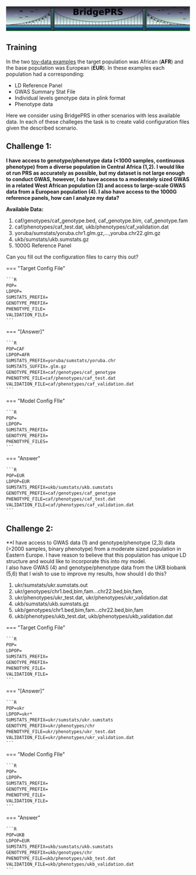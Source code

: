 ![Screenshot](img/slim/guide_logo3.png)


## Training

In the two [toy-data examples](quikstart_data.md) the target population was African (**AFR**)
and the base population  was European (**EUR**).  In these examples each population had a corresponding:  

- LD Reference Panel
- GWAS Summary Stat File  
- Individual levels genotype data in plink format
- Phenotype data 

Here we consider using BridgePRS in other scenarios with less
available data.  In each of these challeges the task is to create
valid configuration files given the described scenario.

## Challenge 1: 

**I have access to genotype/phenotype data (<1000 samples, continuous phenotype) from a diverse population in Central Africa (1,2). 
I would like ot run PRS as accurately as possible, but my dataset is not large enough to conduct GWAS, however, I do have access to a moderately 
sized GWAS in a related West African population (3) and access to large-scale GWAS data from a European population (4).  I also have 
access to the 1000G reference panels, how can I analyze my data?**
 
**Available Data:** 

1. caf/genotypes/caf_genotype.bed, caf_genotype.bim, caf_genotype.fam 
2. caf/phenotypes/caf_test.dat, ukb/phenotypes/caf_validation.dat 
3. yoruba/sumstats/yoruba.chr1.glm.gz,...,yoruba.chr22.glm.gz 
4. ukb/sumstats/ukb.sumstats.gz 
5. 1000G Reference Panel 

Can you fill out the configuration files to carry this out? 

=== "Target Config File"

    ```R
    POP=
    LDPOP=
    SUMSTATS_PREFIX=
    GENOTYPE_PREFIX=
    PHENOTYPE_FILE=
    VALIDATION_FILE=
    ```

=== "[Answer]"

    ```R
    POP=CAF
    LDPOP=AFR 
    SUMSTATS_PREFIX=yoruba/sumstats/yoruba.chr 
    SUMSTATS_SUFFIX=.glm.gz 
    GENOTYPE_PREFIX=caf/genotypes/caf_genotype 
    PHENOTYPE_FILE=caf/phenotypes/caf_test.dat  
    VALIDATION_FILE=caf/phenotypes/caf_validation.dat 
    ```

=== "Model Config FIle"

    ```R
    POP=
    LDPOP= 
    SUMSTATS_PREFIX=
    GENOTYPE_PREFIX=
    PHENOTYPE_FILES=
    ```

=== "Answer"

    ```R
    POP=EUR
    LDPOP=EUR
    SUMSTATS_PREFIX=ukb/sumstats/ukb.sumstats
    GENOTYPE_PREFIX=caf/genotypes/caf_genotype 
    PHENOTYPE_FILE=caf/phenotypes/caf_test.dat  
    VALIDATION_FILE=caf/phenotypes/caf_validation.dat 
    ```




## Challenge 2: 

**I have access to GWAS data (1) and  genotype/phenotype (2,3) data (>2000 samples, binary phenotype) from a moderate sized population in Eastern Europe. 
I have reason to believe that this population has unique LD structure and would like to incorporate this into my model.  
I also have GWAS (4) and genotype/phenotype data from the UKB biobank (5,6) that I wish to use to improve my results, how should I do this? 

1. ukr/sumstats/ukr.sumstats.out 
2. ukr/genotypes/chr1.bed,bim,fam...chr22.bed,bin,fam, 
3. ukr/phenotypes/ukr_test.dat, ukr/phenotypes/ukr_validation.dat 
4. ukb/sumstats/ukb.sumstats.gz 
5. ukb/genotypes/chr1.bed,bim,fam...chr22.bed,bin,fam
6. ukb/phenotypes/ukb_test.dat, ukb/phenotypes/ukb_validation.dat 




=== "Target Config File"

    ```R
    POP=
    LDPOP=
    SUMSTATS_PREFIX=
    GENOTYPE_PREFIX=
    PHENOTYPE_FILE=
    VALIDATION_FILE=
    ```

=== "[Answer]"

    ```R
    POP=ukr
    LDPOP=ukr*
    SUMSTATS_PREFIX=ukr/sumstats/ukr.sumstats  
    GENOTYPE_PREFIX=ukr/phenotypes/chr
    PHENOTYPE_FILE=ukr/phenotypes/ukr_test.dat 
    VALIDATION_FILE=ukr/phenotypes/ukr_validation.dat
    ```

=== "Model Config FIle"

    ```R
    POP=
    LDPOP=
    SUMSTATS_PREFIX=
    GENOTYPE_PREFIX=
    PHENOTYPE_FILE=
    VALIDATION_FILE=
    ```

=== "Answer"

    ```R
    POP=UKB
    LDPOP=EUR 
    SUMSTATS_PREFIX=ukb/sumstats/ukb.sumstats
    GENOTYPE_PREFIX=ukb/genotypes/chr
    PHENOTYPE_FILE=ukb/phenotypes/ukb_test.dat 
    VALIDATION_FILE=ukb/phenotypes/ukb_validation.dat 
    ```




  
















